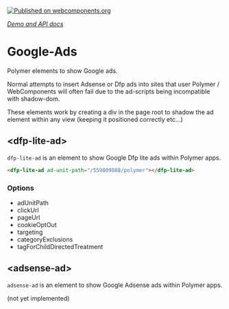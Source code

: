 [![Published on webcomponents.org](https://img.shields.io/badge/webcomponents.org-published-blue.svg)](https://www.webcomponents.org/element/CaptainCodeman/google-ads)

_[Demo and API docs](http://captaincodeman.github.io/google-ads/)_

# Google-Ads

Polymer elements to show Google ads.

Normal attempts to insert Adsense or Dfp ads into sites that user Polymer /
WebComponents will often fail due to the ad-scripts being incompatible with
shadow-dom.

These elements work by creating a div in the page root to shadow the ad
element within any view (keeping it positioned correctly etc...)

## \<dfp-lite-ad\>

`dfp-lite-ad` is an element to show Google Dfp lite ads within Polymer apps.

<!---
```
<custom-element-demo>
  <template>
    <script src="../webcomponentsjs/webcomponents-lite.js"></script>
    <link rel="import" href="dfp-lite.html">
    <next-code-block></next-code-block>
  </template>
</custom-element-demo>
```
-->
```html
<dfp-lite-ad ad-unit-path="/559809888/polymer"></dfp-lite-ad>
```

### Options

* adUnitPath
* clickUrl
* pageUrl
* cookieOptOut
* targeting
* categoryExclusions
* tagForChildDirectedTreatment

## \<adsense-ad\>

`adsense-ad` is an element to show Google Adsense ads within Polymer apps.

(not yet implemented)
